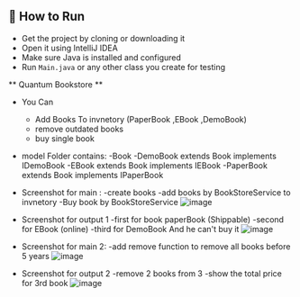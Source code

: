 ## 🧪 How to Run

- Get the project by cloning or downloading it  
- Open it using IntelliJ IDEA  
- Make sure Java is installed and configured  
- Run `Main.java` or any other class you create for testing
  
** Quantum Bookstore **
* You Can
  - Add Books To invnetory (PaperBook ,EBook ,DemoBook)
  - remove outdated books
  - buy single book
  
* model Folder contains:
  -Book
  -DemoBook extends Book implements IDemoBook
  -EBook extends Book implements IEBook
  -PaperBook extends Book implements IPaperBook

* Screenshot for main :
  -create books
  -add books by BookStoreService to invnetory
  -Buy book by BookStoreService
  ![image](https://github.com/user-attachments/assets/67df01a4-5565-4115-8ecb-c848d0bcb7a2)

* Screenshot for output 1 
  -first for book paperBook (Shippable)
  -second for EBook (online)
  -third for DemoBook And he can't buy it
    ![image](https://github.com/user-attachments/assets/e5798260-788a-458b-a604-343b5fda0adb)

* Screenshot for main 2:
  -add remove function to remove all books before 5 years
    ![image](https://github.com/user-attachments/assets/71dd9cbf-35ab-4b2a-afae-b2c9d7e5ca32)

* Screenshot for output 2
  -remove 2 books from 3 
  -show the total price for 3rd book 
    ![image](https://github.com/user-attachments/assets/8dec0a34-a166-4d7b-bc1e-68f2ed2e1446)
  



